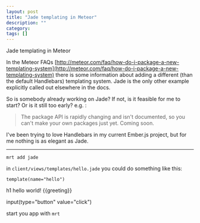 ```yaml
---
layout: post
title: "Jade templating in Meteor"
description: ""
category:
tags: []
---
```


Jade templating in Meteor


In the Meteor FAQs [http://meteor.com/faq/how-do-i-package-a-new-templating-system](http://meteor.com/faq/how-do-i-package-a-new-templating-system) there is some information about adding a different (than the default Handlebars) templating system. Jade is the only other example explicitly called out elsewhere in the docs.

So is somebody already working on Jade? If not, is it feasible for me to start? Or is it still too early? e.g. :

> The package API is rapidly changing and isn't documented, so you can't make your own packages just yet. Coming soon.

I've been trying to love Handlebars in my current Ember.js project, but for me nothing is as elegant as Jade.


--------------------------------------- 
`mrt add jade`

in `client/views/templates/hello.jade` you could do something like this:

    template(name="hello")
h1 hello world!
{{greeting}}
    
    
input(type="button" value="click")

start you app with `mrt`


